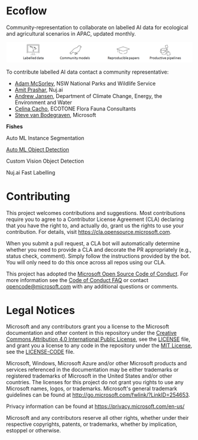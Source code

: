 Ecoflow
==============================

Community-representation to collaborate on labelled AI data for ecological and agricultural scenarios in APAC, updated monthly.

![Labelled data](/docs/ecoflow.png)

To contribute labelled AI data contact a community representative:
* [Adam McSorley](mailto:adam.mcsorley@environment.nsw.gov.au), NSW National Parks and Wildlife Service
* [Amit Prashar](mailto:amit@envir.ai), Nuj.ai
* [Andrew Jansen](mailto:andrew.jansen@awe.gov.au), Department of Climate Change, Energy, the Environment and Water
* [Celina Cacho](mailto:celina.cacho@riotinto.com), ECOTONE Flora Fauna Consultants
* [Steve van Bodegraven](mailto:Steve.VanBodegraven@microsoft.com), Microsoft 

**Fishes**

Auto ML Instance Segmentation

[Auto ML Object Detection](https://github.com/microsoft/Ecoflow/tree/main/notebooks/fishes/auto-ml-object-detection)

Custom Vision Object Detection

Nuj.ai Fast Labelling

# Contributing

This project welcomes contributions and suggestions.  Most contributions require you to agree to a
Contributor License Agreement (CLA) declaring that you have the right to, and actually do, grant us
the rights to use your contribution. For details, visit https://cla.opensource.microsoft.com.

When you submit a pull request, a CLA bot will automatically determine whether you need to provide
a CLA and decorate the PR appropriately (e.g., status check, comment). Simply follow the instructions
provided by the bot. You will only need to do this once across all repos using our CLA.

This project has adopted the [Microsoft Open Source Code of Conduct](https://opensource.microsoft.com/codeofconduct/).
For more information see the [Code of Conduct FAQ](https://opensource.microsoft.com/codeofconduct/faq/) or
contact [opencode@microsoft.com](mailto:opencode@microsoft.com) with any additional questions or comments.

# Legal Notices

Microsoft and any contributors grant you a license to the Microsoft documentation and other content
in this repository under the [Creative Commons Attribution 4.0 International Public License](https://creativecommons.org/licenses/by/4.0/legalcode),
see the [LICENSE](LICENSE) file, and grant you a license to any code in the repository under the [MIT License](https://opensource.org/licenses/MIT), see the
[LICENSE-CODE](LICENSE-CODE) file.

Microsoft, Windows, Microsoft Azure and/or other Microsoft products and services referenced in the documentation
may be either trademarks or registered trademarks of Microsoft in the United States and/or other countries.
The licenses for this project do not grant you rights to use any Microsoft names, logos, or trademarks.
Microsoft's general trademark guidelines can be found at http://go.microsoft.com/fwlink/?LinkID=254653.

Privacy information can be found at https://privacy.microsoft.com/en-us/

Microsoft and any contributors reserve all other rights, whether under their respective copyrights, patents,
or trademarks, whether by implication, estoppel or otherwise.
